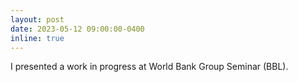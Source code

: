 ```yaml
---
layout: post
date: 2023-05-12 09:00:00-0400
inline: true
---
```



 I presented a work in progress at World Bank Group Seminar (BBL).
